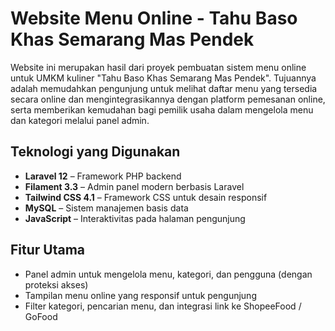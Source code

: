 # Website Menu Online - Tahu Baso Khas Semarang Mas Pendek

Website ini merupakan hasil dari proyek pembuatan sistem menu online untuk UMKM kuliner "Tahu Baso Khas Semarang Mas Pendek". Tujuannya adalah memudahkan pengunjung untuk melihat daftar menu yang tersedia secara online dan mengintegrasikannya dengan platform pemesanan online, serta memberikan kemudahan bagi pemilik usaha dalam mengelola menu dan kategori melalui panel admin.

## Teknologi yang Digunakan

- **Laravel 12** – Framework PHP backend
- **Filament 3.3** – Admin panel modern berbasis Laravel
- **Tailwind CSS 4.1** – Framework CSS untuk desain responsif
- **MySQL** – Sistem manajemen basis data
- **JavaScript** – Interaktivitas pada halaman pengunjung

## Fitur Utama

- Panel admin untuk mengelola menu, kategori, dan pengguna (dengan proteksi akses)
- Tampilan menu online yang responsif untuk pengunjung
- Filter kategori, pencarian menu, dan integrasi link ke ShopeeFood / GoFood